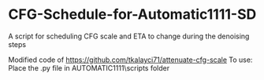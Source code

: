 # CFG-Schedule-for-Automatic1111-SD
A script for scheduling CFG scale and ETA to change during the denoising steps

Modified code of https://github.com/tkalayci71/attenuate-cfg-scale
To use: Place the .py file in AUTOMATIC1111\scripts folder
